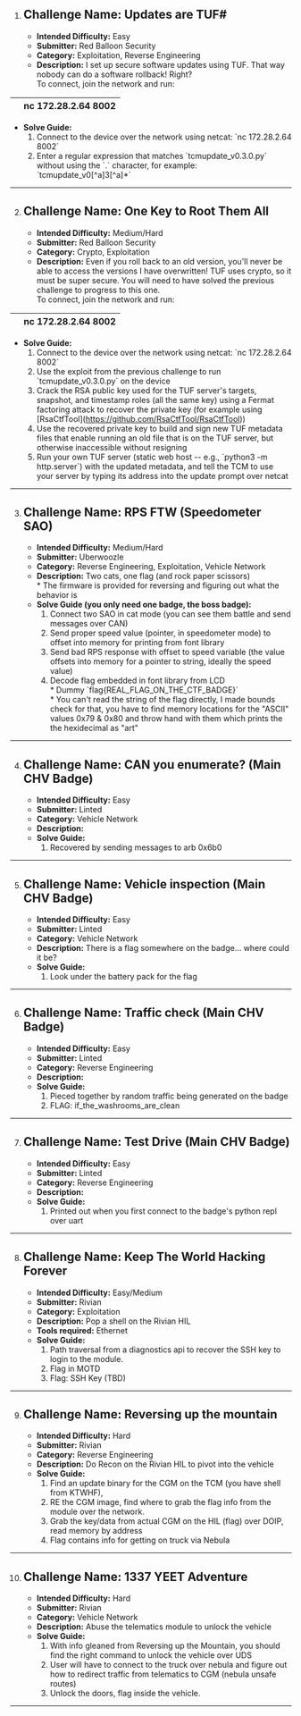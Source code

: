 1. ## **Challenge Name:** Updates are TUF\#

   - **Intended Difficulty:** Easy  
   - **Submitter:** Red Balloon Security  
   - **Category:** Exploitation, Reverse Engineering  
   - **Description:** I set up secure software updates using TUF. That way nobody can do a software rollback\! Right?   
     To connect, join the network and run:  

|  | nc 172.28.2.64 8002 |
| :---- | :---: |

   - **Solve Guide:**  
     1. Connect to the device over the network using netcat: \`nc 172.28.2.64 8002\`  
     2. Enter a regular expression that matches \`tcmupdate\_v0.3.0.py\` without using the \`.\` character, for example: \`tcmupdate\_v0\[^a\]3\[^a\]\*\`

---

2. ## **Challenge Name:** One Key to Root Them All

   - **Intended Difficulty:** Medium/Hard  
   - **Submitter:** Red Balloon Security  
   - **Category:** Crypto, Exploitation  
   - **Description:** Even if you roll back to an old version, you'll never be able to access the versions I have overwritten\! TUF uses crypto, so it must be super secure. You will need to have solved the previous challenge to progress to this one.   
     To connect, join the network and run:  

|  | nc 172.28.2.64 8002 |
| :---- | :---: |

   - **Solve Guide:**  
     1. Connect to the device over the network using netcat: \`nc 172.28.2.64 8002\`  
     2. Use the exploit from the previous challenge to run \`tcmupdate\_v0.3.0.py\` on the device  
     3. Crack the RSA public key used for the TUF server's targets, snapshot, and timestamp roles (all the same key) using a Fermat factoring attack to recover the private key (for example using \[RsaCtfTool\](https://github.com/RsaCtfTool/RsaCtfTool))  
     4. Use the recovered private key to build and sign new TUF metadata files that enable running an old file that is on the TUF server, but otherwise inaccessible without resigning  
     5. Run your own TUF server (static web host \-- e.g., \`python3 \-m http.server\`) with the updated metadata, and tell the TCM to use your server by typing its address into the update prompt over netcat

---

3. ## **Challenge Name:** RPS FTW (Speedometer SAO)

   - **Intended Difficulty:** Medium/Hard  
   - **Submitter:** Uberwoozle  
   - **Category:** Reverse Engineering, Exploitation, Vehicle Network  
   - **Description:** Two cats, one flag (and rock paper scissors)  
     \* The firmware is provided for reversing and figuring out what the behavior is  
   - **Solve Guide (you only need one badge, the boss badge):**  
     1. Connect two SAO in cat mode (you can see them battle and send messages over CAN)  
     2. Send proper speed value (pointer, in speedometer mode) to offset into memory for printing from font library  
     3. Send bad RPS response with offset to speed variable (the value offsets into memory for a pointer to string, ideally the speed value)  
     4. Decode flag embedded in font library from LCD  
        \* Dummy \`flag{REAL\_FLAG\_ON\_THE\_CTF\_BADGE}\`  
        \* You can't read the string of the flag directly, I made bounds check for that, you have to find memory locations for the "ASCII" values 0x79 & 0x80 and throw hand with them which prints the the hexidecimal as "art"

---

4. ## **Challenge Name:** CAN you enumerate? (Main CHV Badge)

   - **Intended Difficulty:** Easy  
   - **Submitter:** Linted  
   - **Category:** Vehicle Network  
   - **Description:**   
   - **Solve Guide:**  
     1. Recovered by sending messages to arb 0x6b0

---

5. ## **Challenge Name:** Vehicle inspection (Main CHV Badge)

   - **Intended Difficulty:** Easy  
   - **Submitter:** Linted  
   - **Category:** Vehicle Network  
   - **Description:** There is a flag somewhere on the badge… where could it be?  
   - **Solve Guide:**  
     1. Look under the battery pack for the flag

---

6. ## **Challenge Name:** Traffic check (Main CHV Badge)

   - **Intended Difficulty:** Easy  
   - **Submitter:** Linted  
   - **Category:** Reverse Engineering  
   - **Description:**  
   - **Solve Guide:**  
     1. Pieced together by random traffic being generated on the badge  
     2. FLAG: if\_the\_washrooms\_are\_clean

---

7. ## **Challenge Name:** Test Drive (Main CHV Badge)

   - **Intended Difficulty:** Easy  
   - **Submitter:** Linted  
   - **Category:** Reverse Engineering  
   - **Description:**   
   - **Solve Guide:**  
     1. Printed out when you first connect to the badge's python repl over uart

---

8. ## **Challenge Name:** Keep The World Hacking Forever

   - **Intended Difficulty:** Easy/Medium  
   - **Submitter:** Rivian  
   - **Category:** Exploitation  
   - **Description:** Pop a shell on the Rivian HIL  
   - **Tools required:** Ethernet  
   - **Solve Guide:**  
     1. Path traversal from a diagnostics api to recover the SSH key to login to the module.   
     2. Flag in MOTD  
     3. Flag: SSH Key (TBD)

---

9. ## **Challenge Name:** Reversing up the mountain

   - **Intended Difficulty:** Hard  
   - **Submitter:** Rivian  
   - **Category:** Reverse Engineering  
   - **Description:** Do Recon on the Rivian HIL to pivot into the vehicle  
   - **Solve Guide:**  
     1. Find an update binary for the CGM on the TCM (you have shell from KTWHF),  
     2. RE the CGM image, find where to grab the flag info from the module over the network.  
     3. Grab the key/data from actual CGM on the HIL (flag) over DOIP, read memory by address  
     4. Flag contains info for getting on truck via Nebula

---

10. ## **Challenge Name:** 1337 YEET Adventure

    - **Intended Difficulty:** Hard  
    - **Submitter:** Rivian  
    - **Category:** Vehicle Network  
    - **Description:** Abuse the telematics module to unlock the vehicle  
    - **Solve Guide:**  
      1. With info gleaned from Reversing up the Mountain, you should find the right command to unlock the vehicle over UDS  
      2. User will have to connect to the truck over nebula and figure out how to redirect traffic from telematics to CGM (nebula unsafe routes)  
      3. Unlock the doors, flag inside the vehicle.

---

